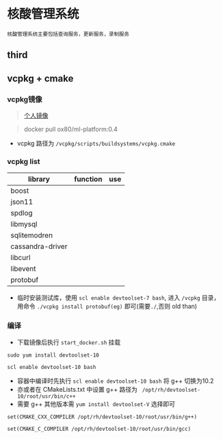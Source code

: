 

# 核酸管理系统

    核酸管理系统主要包括查询服务，更新服务，录制服务


## third


## vcpkg + cmake

### vcpkg镜像 


> [个人镜像](https://hub.docker.com/r/ox80/ml-platform/tags?page=1&ordering=last_updated)

> docker pull ox80/ml-platform:0.4

* vcpkg 路径为 `/vcpkg/scripts/buildsystems/vcpkg.cmake`

### vcpkg list

| library        | function    |  use  |
| --------   | -----   | ---- |
| boost        |      |      |
| json11        |       |       |
| spdlog        |       |       |
| libmysql        |       |       |
| sqlitemodren        |       |       |
| cassandra-driver        |       |       |
| libcurl        |       |       |
| libevent        |       |       |
| protobuf        |       |       |

* 临时安装测试库，使用 `scl enable devtoolset-7 bash`, 进入 `/vcpkg` 目录，用命令 `./vcpkg install protobuf(eg)` 即可(需要`./`,否则 old than)

### 编译

* 下载镜像后执行 `start_docker.sh` 挂载


```
sudo yum install devtoolset-10

scl enable devtoolset-10 bash
```

* 容器中编译时先执行 `scl enable devtoolset-10 bash` 将 g++ 切换为10.2
* 亦或者在 CMakeLists.txt 中设置 g++ 路径为 ` /opt/rh/devtoolset-10/root/usr/bin/c++`
* 需要 g++ 其他版本需 `yum install devtoolset-V` 选择即可

```
set(CMAKE_CXX_COMPILER /opt/rh/devtoolset-10/root/usr/bin/g++)

set(CMAKE_C_COMPILER /opt/rh/devtoolset-10/root/usr/bin/gcc)
```
